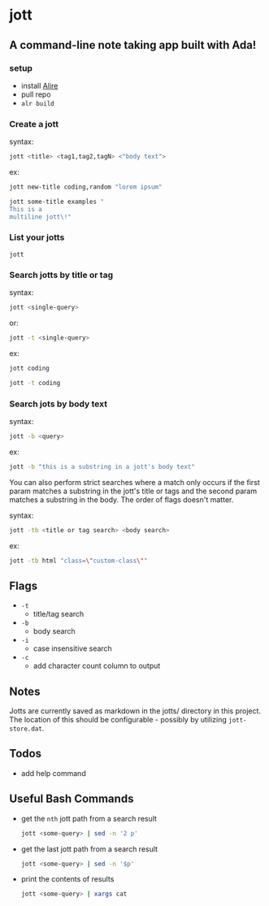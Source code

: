 # jott
## A command-line note taking app built with Ada!

### setup
- install [Alire](https://alire.ada.dev/docs/#getting-started)
- pull repo
- `alr build`
### Create a jott
syntax:
```bash
jott <title> <tag1,tag2,tagN> <"body text">
```
ex:
```bash
jott new-title coding,random "lorem ipsum"
```
```bash
jott some-title examples "
This is a
multiline jott\!"
```
### List your jotts
```
jott
```

### Search jotts by title or tag
syntax:
```bash
jott <single-query>
```
or:
```bash
jott -t <single-query>
```
ex:
```bash
jott coding
```
```bash
jott -t coding
```
### Search jots by body text
syntax:
```bash
jott -b <query>
```
ex:
```bash
jott -b "this is a substring in a jott's body text"
```
You can also perform strict searches where a match only occurs if the first param matches a substring in the jott's title or tags and the second param matches a substring in the body. The order of flags doesn't matter.

syntax:
```bash
jott -tb <title or tag search> <body search>
```
ex: 
```bash
jott -tb html "class=\"custom-class\""
```

## Flags
- `-t`
	- title/tag search
- `-b`
	- body search
- `-i`
	- case insensitive search
- `-c`
	- add character count column to output

## Notes
Jotts are currently saved as markdown in the jotts/ directory in this project.  The location of this should be configurable - possibly by utilizing `jott-store.dat`.

## Todos
- add help command

## Useful Bash Commands
- get the `nth` jott path from a search result
  ```bash
  jott <some-query> | sed -n '2 p'
  ```
- get the last jott path from a search result
  ```bash
  jott <some-query> | sed -n '$p'
  ```
- print the contents of results
  ```bash
  jott <some-query> | xargs cat
  ```
